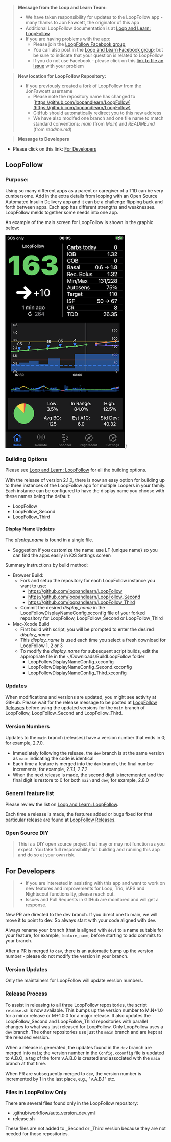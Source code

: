 > **Message from the Loop and Learn Team:**
> * We have taken responsibility for updates to the LoopFollow app - many thanks to Jon Fawcett, the originator of this app
> * Additional LoopFollow documentation is at [Loop and Learn: LoopFollow](https://www.loopandlearn.org/loop-follow/)
> * If you are having problems with the app:
>     * Please join the [LoopFollow Facebook group](https://www.facebook.com/groups/loopfollowlnl);
>     * You can also post in the [Loop and Learn Facebook group](https://www.facebook.com/groups/LOOPandLEARN); but be sure to indicate that your question is related to LoopFollow
>     * If you do not use Facebook - please click on this [link to file an Issue](https://github.com/loopandlearn/LoopFollow/issues) with your problem

> **New location for LoopFollow Repository:**
> * If you previously created a fork of LoopFollow from the JonFawcett username
>    * Please note the repository name has changed to [https://github.com/loopandlearn/LoopFollow](https://github.com/loopandlearn/LoopFollow)
>    * GitHub should automatically redirect you to this new address
>    * We have also modifed one branch and one file name to match standard conventions: _main_ (from _Main_) and _README.md_ (from _readme.md_)

> **Message to Developers**

* Please click on this link: [For Developers](#for-developers)

## LoopFollow 

### Purpose:

Using so many different apps as a parent or caregiver of a T1D can be very cumbersome. Add in the extra details from looping with an Open Source Automated Insulin Delivery app 
and it can be a challenge flipping back and forth between apps. Each app has different strengths and weaknesses. LoopFollow melds together some needs into one app.

An example of the main screen for LoopFollow is shown in the graphic below:

![example of main screen for LoopFollow](img/loopfollow-main-screen.png)}

### Building Options

Please see [Loop and Learn: LoopFollow](https://www.loopandlearn.org/loop-follow/) for all the building options.

With the release of version 2.1.0, there is now an easy option for building up to three instances of the LoopFollow app for multiple Loopers in your family. Each instance can be configured to have the display name you choose with these names being the default:

* LoopFollow
* LoopFollow_Second
* LoopFollow_Third

#### Display Name Updates

The _display_name_ is found in a single file.

* Suggestion if you customize the name: use LF {unique name} so you can find the apps easily in iOS Settings screen

Summary instructions by build method:

* Browser Build: 
    * Fork and setup the repository for each LoopFollow instance you want to use: 
        * https://github.com/loopandlearn/LoopFollow
        * https://github.com/loopandlearn/LoopFollow_Second
        * https://github.com/loopandlearn/LoopFollow_Third
    * Commit the desired _display_name_ in the LoopFollowDisplayNameConfig.xcconfig file of your forked repository for LoopFollow, LoopFollow_Second or LoopFollow_Third
* Mac-Xcode Build
    * First build with script, you will be prompted to enter the desired _display_name_
    * This _display_name_ is used each time you select a fresh download for LoopFollow 1, 2 or 3
    * To modify the _display_name_ for subsequent script builds, edit the appropriate file in the ~/Downloads/BuildLoopFollow folder
        *  LoopFollowDisplayNameConfig.xcconfig 
        *  LoopFollowDisplayNameConfig_Second.xcconfig 
        *  LoopFollowDisplayNameConfig_Third.xcconfig 

### Updates

When modifications and versions are updated, you might see activity at GitHub. Please wait for the release message to be posted at [LoopFollow Releases](https://github.com/loopandlearn/LoopFollow/releases) before using the updated versions for the `main` branch of LoopFollow, LoopFollow_Second and LoopFollow_Third.

### Version Numbers

Updates to the `main` branch (releases) have a version number that ends in 0; for example, 2.7.0.

* Immediately following the release, the `dev` branch is at the same version as `main` indicating the code is identical
* Each time a feature is merged into the `dev` branch, the final number increments; for example, 2.7.1, 2.7.2
* When the next release is made, the second digit is incremented and the final digit is restore to 0 for both `main` and `dev`; for example, 2.8.0

### General feature list

Please review the list on [Loop and Learn: LoopFollow](https://www.loopandlearn.org/loop-follow/).

Each time a release is made, the features added or bugs fixed for that particular release are found at [LoopFollow Releases](https://github.com/loopandlearn/LoopFollow/releases).

### Open Source DIY

> This is a DIY open source project that may or may not function as you expect. You take full responsibility for building and running this app and do so at your own risk.

## For Developers

> * If you are interested in assisting with this app and want to work on new features and improvements for Loop, Trio, iAPS and Nightscout functionality, please reach out. 
> * Issues and Pull Requests in GitHub are monitored and will get a response. 

New PR are directed to the dev branch. If you direct one to main, we will move it to point to dev. So always start with your code aligned with dev.

Always rename your branch (that is aligned with `dev`) to a name suitable for your feature, for example, `feature_name`, before starting to add commits to your branch.

After a PR is merged to `dev`, there is an automatic bump up the version number - please do not modify the version in your branch.

### Version Updates

Only the maintainers for LoopFollow will update version numbers.

### Release Process

To assist in releasing to all three LoopFollow repositories, the script `release.sh` is now available. This bumps up the version number to M.N+1.0 for a minor release or M+1.0.0 for a major release. It also updates the LoopFollow_Second and LoopFollow_Third repositories with parallel changes to what was just released for LoopFollow. Only LoopFollow uses a `dev` branch. The other repositories use just the `main` branch and are kept at the released version.

When a release is generated, the updates found in the `dev` branch are merged into `main`; the version number in the `Config.xcconfig` file is updated to A.B.O; a tag of the form v.A.B.0 is created and associated with the `main` branch at that time.

When PR are subsequently merged to `dev`, the version number is incremented by 1 in the last place, e.g., "v.A.B.1" etc.

### Files in LoopFollow Only

There are several files found only in the LoopFollow repository:

* .github/workflow/auto_version_dev.yml
* release.sh

These files are not added to _Second or _Third version because they are not needed for those repositories.